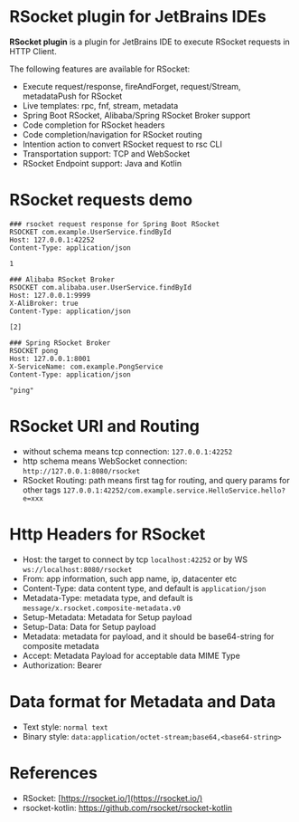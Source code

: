 RSocket plugin for JetBrains IDEs
===================

<!-- Plugin description -->
**RSocket plugin** is a plugin for JetBrains IDE to execute RSocket requests in HTTP Client.

The following features are available for RSocket:

* Execute request/response, fireAndForget, request/Stream, metadataPush for RSocket
* Live templates: rpc, fnf, stream, metadata
* Spring Boot RSocket, Alibaba/Spring RSocket Broker support
* Code completion for RSocket headers
* Code completion/navigation for RSocket routing
* Intention action to convert RSocket request to rsc CLI
* Transportation support: TCP and WebSocket
* RSocket Endpoint support: Java and Kotlin

<!-- Plugin description end -->

# RSocket requests demo

```http request
### rsocket request response for Spring Boot RSocket
RSOCKET com.example.UserService.findById
Host: 127.0.0.1:42252
Content-Type: application/json

1

### Alibaba RSocket Broker
RSOCKET com.alibaba.user.UserService.findById
Host: 127.0.0.1:9999
X-AliBroker: true
Content-Type: application/json

[2]

### Spring RSocket Broker
RSOCKET pong
Host: 127.0.0.1:8001
X-ServiceName: com.example.PongService
Content-Type: application/json

"ping"
```

# RSocket URI and Routing

* without schema means tcp connection: `127.0.0.1:42252`
* http schema means WebSocket connection: `http://127.0.0.1:8080/rsocket`
* RSocket Routing:  path means first tag for routing, and query params for other tags `127.0.0.1:42252/com.example.service.HelloService.hello?e=xxx`

# Http Headers for RSocket

* Host: the target to connect by tcp `localhost:42252` or by WS `ws://localhost:8080/rsocket`
* From: app information, such app name, ip, datacenter etc
* Content-Type: data content type, and default is `application/json`
* Metadata-Type: metadata type, and default is `message/x.rsocket.composite-metadata.v0`
* Setup-Metadata: Metadata for Setup payload
* Setup-Data: Data for Setup payload
* Metadata: metadata for payload, and it should be base64-string for composite metadata
* Accept: Metadata Payload for acceptable data MIME Type
* Authorization: Bearer <token>

# Data format for Metadata and Data

* Text style: `normal text`
* Binary style: `data:application/octet-stream;base64,<base64-string>`

# References

* RSocket: [https://rsocket.io/](https://rsocket.io/)
* rsocket-kotlin: https://github.com/rsocket/rsocket-kotlin 
